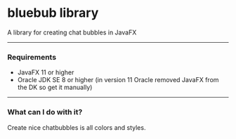 # bluebub library
A library for creating chat bubbles in JavaFX
***

### Requirements

+ JavaFX 11 or higher
+ Oracle JDK SE 8 or higher (in version 11 Oracle removed JavaFX from the DK so get it manually)
***

### What can I do with it?

Create nice chatbubbles is all colors and styles.







